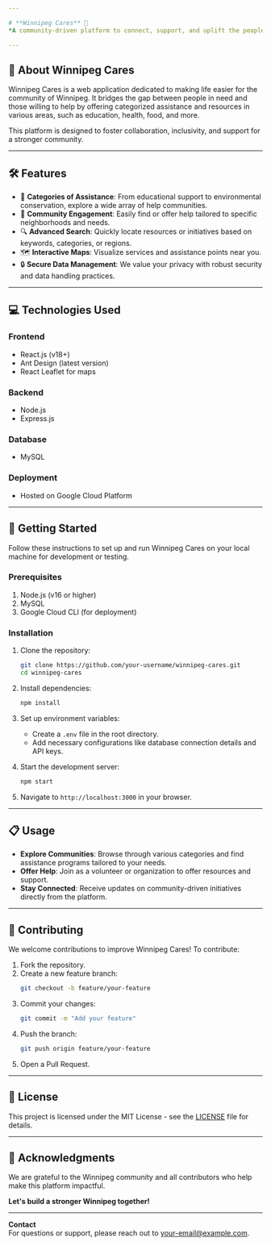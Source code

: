 ```yaml
---

# **Winnipeg Cares** 🌟  
*A community-driven platform to connect, support, and uplift the people of Winnipeg.*

---
```


## 🚀 **About Winnipeg Cares**  

Winnipeg Cares is a web application dedicated to making life easier for the community of Winnipeg. It bridges the gap between people in need and those willing to help by offering categorized assistance and resources in various areas, such as education, health, food, and more.  

This platform is designed to foster collaboration, inclusivity, and support for a stronger community.  

---

## 🛠️ **Features**  

- 📌 **Categories of Assistance**: From educational support to environmental conservation, explore a wide array of help communities.  
- 🌟 **Community Engagement**: Easily find or offer help tailored to specific neighborhoods and needs.  
- 🔍 **Advanced Search**: Quickly locate resources or initiatives based on keywords, categories, or regions.  
- 🗺️ **Interactive Maps**: Visualize services and assistance points near you.  
- 🔒 **Secure Data Management**: We value your privacy with robust security and data handling practices.  

---

## 💻 **Technologies Used**  

### **Frontend**  
- React.js (v18+)  
- Ant Design (latest version)  
- React Leaflet for maps  

### **Backend**  
- Node.js  
- Express.js  

### **Database**  
- MySQL  

### **Deployment**  
- Hosted on Google Cloud Platform  

---

## 🚧 **Getting Started**  

Follow these instructions to set up and run Winnipeg Cares on your local machine for development or testing.

### **Prerequisites**  
1. Node.js (v16 or higher)  
2. MySQL  
3. Google Cloud CLI (for deployment)  

### **Installation**  
1. Clone the repository:  
   ```bash
   git clone https://github.com/your-username/winnipeg-cares.git
   cd winnipeg-cares
   ```

2. Install dependencies:  
   ```bash
   npm install
   ```

3. Set up environment variables:  
   - Create a `.env` file in the root directory.  
   - Add necessary configurations like database connection details and API keys.  

4. Start the development server:  
   ```bash
   npm start
   ```

5. Navigate to `http://localhost:3000` in your browser.  

---

## 📋 **Usage**  

- **Explore Communities**: Browse through various categories and find assistance programs tailored to your needs.  
- **Offer Help**: Join as a volunteer or organization to offer resources and support.  
- **Stay Connected**: Receive updates on community-driven initiatives directly from the platform.  

---

## 🤝 **Contributing**  

We welcome contributions to improve Winnipeg Cares! To contribute:  
1. Fork the repository.  
2. Create a new feature branch:  
   ```bash
   git checkout -b feature/your-feature
   ```
3. Commit your changes:  
   ```bash
   git commit -m "Add your feature"
   ```
4. Push the branch:  
   ```bash
   git push origin feature/your-feature
   ```
5. Open a Pull Request.  

---

## 📄 **License**  

This project is licensed under the MIT License - see the [LICENSE](LICENSE) file for details.  

---

## 🌟 **Acknowledgments**  

We are grateful to the Winnipeg community and all contributors who help make this platform impactful.  

**Let's build a stronger Winnipeg together!**  

---  

**Contact**  
For questions or support, please reach out to [your-email@example.com](mailto:piotr.tajanowicz@gmail.com).  
